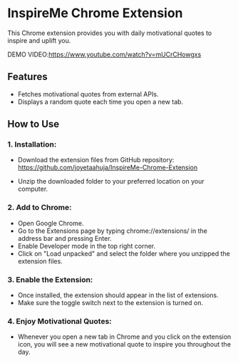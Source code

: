 # InspireMe Chrome Extension
This Chrome extension provides you with daily motivational quotes to inspire and uplift you.

DEMO VIDEO:https://www.youtube.com/watch?v=mUCrCHowgxs

## Features
* Fetches motivational quotes from external APIs.
* Displays a random quote each time you open a new tab.
  
## How to Use
### 1. Installation:
* Download the extension files from GitHub repository: https://github.com/joyetaahuja/InspireMe-Chrome-Extension
  > 
  > 
* Unzip the downloaded folder to your preferred location on your computer.

### 2. Add to Chrome:
* Open Google Chrome.
* Go to the Extensions page by typing chrome://extensions/ in the address bar and pressing Enter.
* Enable Developer mode in the top right corner.
* Click on "Load unpacked" and select the folder where you unzipped the extension files.

### 3. Enable the Extension:
* Once installed, the extension should appear in the list of extensions.
* Make sure the toggle switch next to the extension is turned on.

### 4. Enjoy Motivational Quotes:
* Whenever you open a new tab in Chrome and you click on the extension icon, you will see a new motivational quote to inspire you throughout the day.

